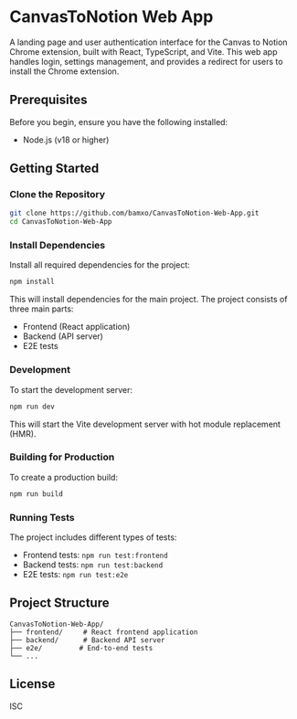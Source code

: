 # CanvasToNotion Web App

A landing page and user authentication interface for the Canvas to Notion Chrome extension, built with React, TypeScript, and Vite. This web app handles login, settings management, and provides a redirect for users to install the Chrome extension.

## Prerequisites

Before you begin, ensure you have the following installed:
- Node.js (v18 or higher)

## Getting Started

### Clone the Repository

```bash
git clone https://github.com/bamxo/CanvasToNotion-Web-App.git
cd CanvasToNotion-Web-App
```

### Install Dependencies

Install all required dependencies for the project:

```bash
npm install
```

This will install dependencies for the main project. The project consists of three main parts:
- Frontend (React application)
- Backend (API server)
- E2E tests

### Development

To start the development server:

```bash
npm run dev
```

This will start the Vite development server with hot module replacement (HMR).

### Building for Production

To create a production build:

```bash
npm run build
```

### Running Tests

The project includes different types of tests:

- Frontend tests: `npm run test:frontend`
- Backend tests: `npm run test:backend`
- E2E tests: `npm run test:e2e`

## Project Structure

```
CanvasToNotion-Web-App/
├── frontend/     # React frontend application
├── backend/      # Backend API server
├── e2e/         # End-to-end tests
└── ...
```

## License

ISC
